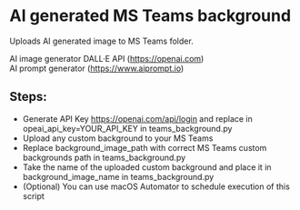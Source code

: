 # AI generated MS Teams background

Uploads AI generated image to MS Teams folder.

AI image generator DALL·E API (https://openai.com) \
AI prompt generator (https://www.aiprompt.io)

## Steps:
- Generate API Key https://openai.com/api/login and replace in opeai_api_key=YOUR_API_KEY in teams_background.py
- Upload any custom background to your MS Teams
- Replace background_image_path with correct MS Teams custom backgrounds path in teams_background.py
- Take the name of the uploaded custom background and place it in background_image_name in teams_background.py
- (Optional) You can use macOS Automator to schedule execution of this script
